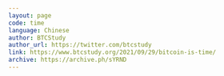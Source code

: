 ```yaml
---
layout: page
code: time
language: Chinese
author: BTCStudy
author_url: https://twitter.com/btcstudy
link: https://www.btcstudy.org/2021/09/29/bitcoin-is-time/
archive: https://archive.ph/sYRND
---
```


